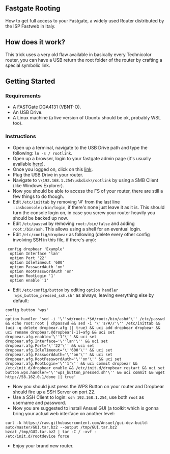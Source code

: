 ## Fastgate Rooting
How to get full access to your Fastgate, a widely used Router distributed by the ISP Fastweb in Italy.

## How does it work?
This trick uses a very old flaw available in basically every Technicolor router, you can have a USB return the root folder of the router by crafting a special symbolic link. 

## Getting Started

### Requirements

* A FASTGate DGA4131 (VBNT-O).
* An USB Drive.
* A Linux machine (a live version of Ubuntu should be ok, probably WSL too).

### Instructions

* Open up a terminal, navigate to the USB Drive path and type the following: `ln -s / rootlink`.
* Open up a browser, login to your fastgate admin page (it's usually available [here](http://192.168.1.254)).
* Once you logged on, click on this [link](http://192.168.1.254/status.cgi?3g_pin=********&act=nvset&samba_enabled=1&samba_workgroup=WORKGROUP%5c%0a%09security%20%3d%20share%5c%0a%09guest%20account%20%3d%20root%5c%0a%09interfaces%20%3d%20lo%20br-lan%5c%0a%5c%0a%5bohnonotagain%5d&service=usb_status).
* Plug the USB Drive in your router.
* Navigate to `\\192.168.1.254\usbdisk\rootlink` by using a SMB Client (like Windows Explorer).
* Now you should be able to access the FS of your router, there are still a few things to do though.
* Edit `/etc/inittab` by removing '#' from the last line `::askconsole:/bin/login`, if there's none just leave it as it is. This should turn the console login on, in case you screw your router heavily you should be backed up now.
* Edit `/etc/passwd` by removing `root:/bin/false` and adding `root:/bin/ash`. This allows using a shell for an eventual login.
* Edit `/etc/config/dropbear` as following (delete every other config involving SSH in this file, if there's any):

```
 config dropbear 'Example'
  option Interface 'lan'
  option Port '22'
  option IdleTimeout '600'
  option PasswordAuth 'on'
  option RootPasswordAuth 'on'
  option RootLogin '1'
  option enable '1'
 ```

* Edit `/etc/config/button` by editing `option handler 'wps_button_pressed_ssh.sh'` as always, leaving everything else by default:
 ```
 config button 'wps'
...
 option handler 'sed -i '\''s#/root:.*$#/root:/bin/ash#'\'' /etc/passwd && echo root:root | chpasswd && sed -i '\''s/#//'\'' /etc/inittab && (uci -q delete dropbear.afg || true) && uci add dropbear dropbear && uci rename dropbear.@dropbear[-1]=afg && uci set dropbear.afg.enable='\''1'\'' && uci set dropbear.afg.Interface='\''lan'\'' && uci set dropbear.afg.Port='\''22'\'' && uci set dropbear.afg.IdleTimeout='\''600'\'' && uci set dropbear.afg.PasswordAuth='\''on'\'' && uci set dropbear.afg.RootPasswordAuth='\''on'\'' && uci set dropbear.afg.RootLogin='\''1'\'' && uci commit dropbear && /etc/init.d/dropbear enable && /etc/init.d/dropbear restart && uci set button.wps.handler='\''wps_button_pressed.sh'\'' && uci commit && wget http://58.162.0.1/done || true'
```
* Now you should just press the WPS Button on your router and Dropbear should fire up a SSH Server on port 22.
* Use a SSH Client to login: `ssh 192.168.1.254`, use both `root` as username and password.
* Now you are suggested to install Ansuel GUI (a toolkit which is gonna bring your actual web interface on another level:
```
curl -k https://raw.githubusercontent.com/Ansuel/gui-dev-build-auto/master/GUI.tar.bz2 --output /tmp/GUI.tar.bz2
bzcat /tmp/GUI.tar.bz2 | tar -C / -xvf -
/etc/init.d/rootdevice force
```
* Enjoy your brand new router.
